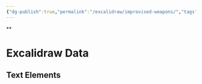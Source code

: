 ```yaml
---
{"dg-publish":true,"permalink":"/excalidraw/improvised-weapons/","tags":["excalidraw"],"created":"2025-03-15T11:17:31.047-04:00","updated":"2025-03-17T13:58:28.687-04:00"}
---
```


**
# Excalidraw Data

## Text Elements
